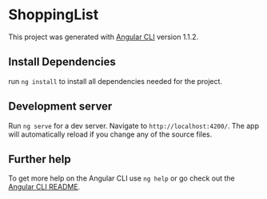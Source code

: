 # ShoppingList

This project was generated with [Angular CLI](https://github.com/angular/angular-cli) version 1.1.2.

## Install Dependencies

run `ng install` to install all dependencies needed for the project. 

## Development server

Run `ng serve` for a dev server. Navigate to `http://localhost:4200/`. The app will automatically reload if you change any of the source files.

## Further help

To get more help on the Angular CLI use `ng help` or go check out the [Angular CLI README](https://github.com/angular/angular-cli/blob/master/README.md).
